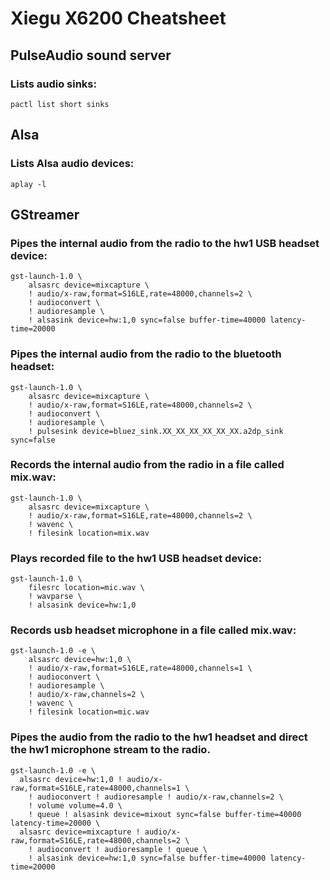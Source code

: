 # Xiegu X6200 Cheatsheet

##  PulseAudio sound server
### Lists audio sinks:
```
pactl list short sinks
```

## Alsa
### Lists Alsa audio devices:
```
aplay -l
```

## GStreamer
### Pipes the internal audio from the radio to the hw1 USB headset device:
```
gst-launch-1.0 \
    alsasrc device=mixcapture \
    ! audio/x-raw,format=S16LE,rate=48000,channels=2 \
    ! audioconvert \
    ! audioresample \
    ! alsasink device=hw:1,0 sync=false buffer-time=40000 latency-time=20000
```

### Pipes the internal audio from the radio to the bluetooth headset:
```
gst-launch-1.0 \
    alsasrc device=mixcapture \
    ! audio/x-raw,format=S16LE,rate=48000,channels=2 \
    ! audioconvert \
    ! audioresample \
    ! pulsesink device=bluez_sink.XX_XX_XX_XX_XX_XX.a2dp_sink sync=false
```

### Records the internal audio from the radio in a file called mix.wav:
```
gst-launch-1.0 \
    alsasrc device=mixcapture \
    ! audio/x-raw,format=S16LE,rate=48000,channels=2 \
    ! wavenc \
    ! filesink location=mix.wav
```

### Plays recorded file to the hw1 USB headset device:
```
gst-launch-1.0 \
    filesrc location=mic.wav \
    ! wavparse \
    ! alsasink device=hw:1,0
```


### Records usb headset microphone in a file called mix.wav:
```
gst-launch-1.0 -e \
    alsasrc device=hw:1,0 \
    ! audio/x-raw,format=S16LE,rate=48000,channels=1 \
    ! audioconvert \
    ! audioresample \
    ! audio/x-raw,channels=2 \
    ! wavenc \
    ! filesink location=mic.wav
```


### Pipes the audio from the radio to the hw1 headset and direct the hw1 microphone stream to the radio.
```
gst-launch-1.0 -e \
  alsasrc device=hw:1,0 ! audio/x-raw,format=S16LE,rate=48000,channels=1 \
    ! audioconvert ! audioresample ! audio/x-raw,channels=2 \
    ! volume volume=4.0 \
    ! queue ! alsasink device=mixout sync=false buffer-time=40000 latency-time=20000 \
  alsasrc device=mixcapture ! audio/x-raw,format=S16LE,rate=48000,channels=2 \
    ! audioconvert ! audioresample ! queue \
    ! alsasink device=hw:1,0 sync=false buffer-time=40000 latency-time=20000
```